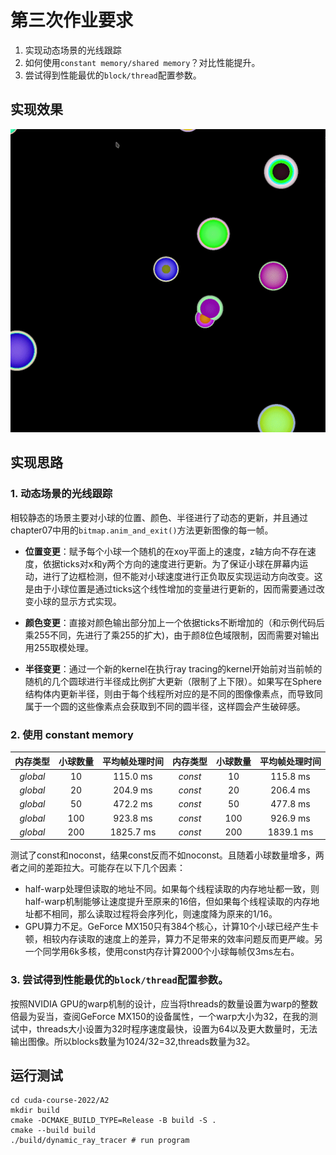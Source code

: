 # 第三次作业要求
1. 实现动态场景的光线跟踪
2. 如何使用`constant memory/shared memory`？对比性能提升。
3. 尝试得到性能最优的`block/thread`配置参数。

## 实现效果

![ray_const](share/ray_const_10.gif)

## 实现思路

### 1. 动态场景的光线跟踪
相较静态的场景主要对小球的位置、颜色、半径进行了动态的更新，并且通过chapter07中用的`bitmap.anim_and_exit()`方法更新图像的每一帧。

- **位置变更**：赋予每个小球一个随机的在xoy平面上的速度，z轴方向不存在速度，依据ticks对x和y两个方向的速度进行更新。为了保证小球在屏幕内运动，进行了边框检测，但不能对小球速度进行正负取反实现运动方向改变。这是由于小球位置是通过ticks这个线性增加的变量进行更新的，因而需要通过改变小球的显示方式实现。

- **颜色变更**：直接对颜色输出部分加上一个依据ticks不断增加的（和示例代码后乘255不同，先进行了乘255的扩大)，由于颜8位色域限制，因而需要对输出用255取模处理。

- **半径变更**：通过一个新的kernel在执行ray tracing的kernel开始前对当前帧的随机的几个圆球进行半径成比例扩大更新（限制了上下限）。如果写在Sphere结构体内更新半径，则由于每个线程所对应的是不同的图像像素点，而导致同属于一个圆的这些像素点会获取到不同的圆半径，这样圆会产生破碎感。

### 2. 使用 constant memory
|内存类型|小球数量|平均帧处理时间|内存类型|小球数量|平均帧处理时间|
|:-:|:-:|:-:|:-:|:-:|:-:|
|_global_|10|115.0 ms|_const_|10|115.8 ms|
|_global_|20|204.9 ms|_const_|20|206.4 ms|
|_global_|50|472.2 ms|_const_|50|477.8 ms|
|_global_|100|923.8 ms|_const_|100|926.9 ms|
|_global_|200|1825.7 ms|_const_|200|1839.1 ms|
测试了const和noconst，结果const反而不如noconst。且随着小球数量增多，两者之间的差距拉大。可能存在以下几个因素：
- half-warp处理但读取的地址不同。如果每个线程读取的内存地址都一致，则half-warp机制能够让速度提升至原来的16倍，但如果每个线程读取的内存地址都不相同，那么读取过程将会序列化，则速度降为原来的1/16。
- GPU算力不足。GeForce MX150只有384个核心，计算10个小球已经产生卡顿，相较内存读取的速度上的差异，算力不足带来的效率问题反而更严峻。另一个同学用6k多核，使用const内存计算2000个小球每帧仅3ms左右。

### 3. 尝试得到性能最优的`block/thread`配置参数。
按照NVIDIA GPU的warp机制的设计，应当将threads的数量设置为warp的整数倍最为妥当，查阅GeForce MX150的设备属性，一个warp大小为32，在我的测试中，threads大小设置为32时程序速度最快，设置为64以及更大数量时，无法输出图像。所以blocks数量为1024/32=32,threads数量为32。


## 运行测试
```shell
cd cuda-course-2022/A2
mkdir build
cmake -DCMAKE_BUILD_TYPE=Release -B build -S .
cmake --build build
./build/dynamic_ray_tracer # run program
```